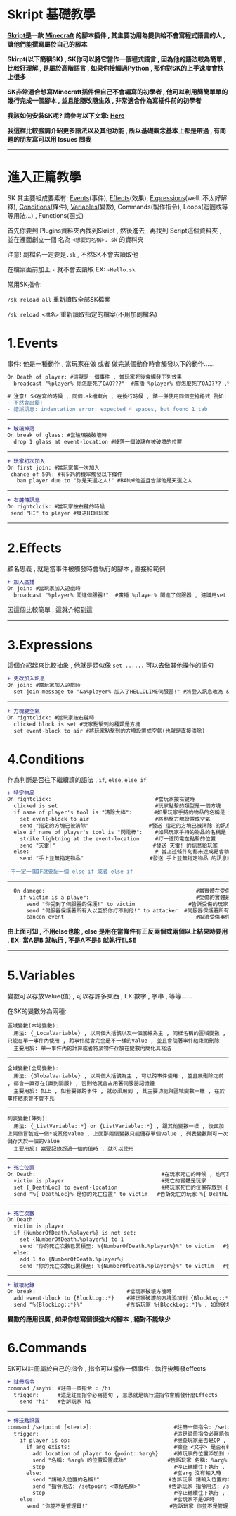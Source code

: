 # Skript 基礎教學


****<a class="link-gray" href="https://github.com/SkriptLang/Skript/releases">Skript</a>是一款 <a class="link-gray" href="https://www.minecraft.net/zh-hant/">Minecraft</a> 的腳本插件 , 其主要功用為提供給不會寫程式語言的人 , 讓他們能撰寫屬於自己的腳本****

****Skirpt(以下簡稱SK) , SK你可以將它當作一個程式語言 , 因為他的語法較為簡單 , 比較好理解 , 是屬於高階語言 , 如果你接觸過Python , 那你對SK的上手速度會快上很多****

****SK非常適合想寫Minecraft插件但自己不會編寫的初學者 , 他可以利用簡簡單單的幾行完成一個腳本 , 並且能隨改隨生效 , 非常適合作為寫插件前的初學者****

****我該如何安裝SK呢? 請參考以下文章: <a class="link-gray" href="https://forum.gamer.com.tw/C.php?bsn=18673&snA=123879">Here</a>****

****我這裡比較強調介紹更多語法以及其他功能 , 所以基礎觀念基本上都是帶過 , 有問題的朋友寫可以用 Issues 問我****

****
# 進入正篇教學

SK 其主要組成要素有: <a class="link-gray" href="https://github.com/HelloZhangf/Skript/blob/master/README.md#1events">Events</a>(事件), <a class="link-gray" href="https://github.com/HelloZhangf/Skript/blob/master/README.md#2effects">Effects</a>(效果), <a class="link-gray" href="https://github.com/HelloZhangf/Skript/blob/master/README.md#3expressions">Expressions</a>(well..不太好解釋), <a class="link-gray" href="https://github.com/HelloZhangf/Skript/blob/master/README.md#4conditions">Conditions</a>(條件), <a class="link-gray" href="https://github.com/HelloZhangf/Skript/blob/master/README.md#5Variables">Variables</a>(變數), Commands(製作指令), Loops(迴圈或等等用法...) , Functions(函式)

首先你要到 Plugins資料夾內找到Skript , 然後進去 , 再找到 Script這個資料夾 , 並在裡面創立一個 名為 ```<想要的名稱>. sk``` 的資料夾

注意! 副檔名一定要是```.sk``` , 不然SK不會去讀取他

在檔案面前加上 ```-``` 就不會去讀取 EX: ```-Hello.sk```

常用SK指令:

```/sk reload all``` 重新讀取全部SK檔案

```/sk reload <檔名>``` 重新讀取指定的檔案(不用加副檔名)

# 1.Events
  事件: 他是一種動作 , 當玩家在做 或者 做完某個動作時會觸發以下的動作......
  ```diff
  On Death of player: #這就是一個事件 , 當玩家死後會觸發下列效果
    broadcast "%player% 你怎麼死了OAO???"  #廣播 %player% 你怎麼死了OAO??? ,%player% 是一種變量 , 就是兩個%%裡面放要顯示出來的物件 ex:%now% , %name of player's tool% , %player's uuid%
  
 # 注意! SK在寫的時候 , 同個.sk檔案內 , 在換行時候 , 請一併使用同個空格格式 例如: 4個 空白建(或兩個空白鍵) = 一個tab
 - 不然會出錯!
 - 錯誤訊息: indentation error: expected 4 spaces, but found 1 tab
 
 
 ```
  ****
  ```diff
  + 玻璃掉落
  On break of glass: #當玻璃被破壞時
    drop 1 glass at event-location #掉落一個玻璃在被破壞的位置
 ```
 ****
 ```diff
 + 玩家初次加入
 On first join: #當玩家第一次加入
  chance of 50%: #有50%的機率觸發以下條件
    ban player due to "你是天選之人!" #BAN掉他並且告訴他是天選之人
 ```
 ****
 ```diff
 + 右鍵傳訊息
 On rightclcik: #當玩家按右鍵的時候
  send "HI" to player #發送HI給玩家
```
****


# 2.Effects
  顧名思義 , 就是當事件被觸發時會執行的腳本 , 直接給範例
  
  ```diff
  + 加入廣播
  On join: #當玩家加入遊戲時
    broadcast "%player% 闖進伺服器!"  #廣播 %player% 闖進了伺服器 , 建議用set join message
 ```
 因這個比較簡單 , 這就介紹到這
 ****
 
 # 3.Expressions
  這個介紹起來比較抽象 , 他就是類似像 ```set ......``` 可以去做其他操作的語句
  ```diff
  + 更改加入訊息
  On join: #當玩家加入遊戲時
    set join message to "&a%player% 加入了HELLOLIME伺服器!" #將登入訊息改為 &a%player% 加入了HELLOLIME伺服器!
  ```
  ****
  ```diff
  + 方塊變空氣
  On rightclick: #當玩家按右鍵時
    clicked block is set #玩家點擊到的種類是方塊
    set event-block to air #將玩家點擊到的方塊設置成空氣(也就是直接清除)
  ```
  
# 4.Conditions
  作為判斷是否往下繼續讀的語法 , ```if```, ```else```, ```else if```
  ```diff
  + 特定物品
  On rightclick:                                 #當玩家按右鍵時
    clicked is set                               #玩家點擊的類型是一個方塊 
    if name of player's tool is "清除大棒":       #如果玩家手持的物品的名稱是 清除大棒 , 就執行以下動作 , 如果不是 , 則讀都不讀直接跳到 else if 或 else ; 注意! 有if 後面要加上冒號 ' : '
      set event-block to air                     #將點擊方塊設置成空氣
      send "指定的方塊已被清除"                   #發送 指定的方塊已被清除 的訊息給玩家 (to player 可加可不加 , 但在特定時候要加 ,例如On damage 或 On death 的事件)
    else if name of player's tool is "閃電棒":    #如果玩家手持的物品的名稱是 閃電棒 , 就執行以下動作 , 如果不 , 則跳到 else 
      strike lightning at the event-location     #打一道閃電在點擊的位置
      send "天雷!"                               #發送 天雷! 的訊息給玩家
    else:                                        # 當上述條件句都未達成是會執行的語句
      send "手上並無指定物品"                     #發送 手上並無指定物品 的訊息給玩家
      
  -不一定一個IF就要配一個 else if 或者 else if 
```
****
```diff
  On damege:                                                #當實體在受傷的時候
    if victim is a player:                                  #受傷的實體是玩家
      send "你受到了伺服器的保護!" to victim                 #告訴受傷的玩家 你受到了伺服器的保護! 
      send "伺服器保護著所有人以至於你打不到他!" to attacker  #伺服器保護著所有人以至於你打不到他!
      cancen event                                          #取消受傷事件
```
****由上面可知 , 不用else也能 , else 是用在當條件有正反兩個或兩個以上結果時要用 , EX: 當A是B 就執行 , 不是A不是B 就執行ELSE****

****

# 5.Variables
  變數可以存放Value(值) , 可以存許多東西 , EX:數字 , 字串 , 等等......
  
  在SK的變數分為兩種:
  
  ```
  區域變數(本地變數):
    用法: {_LocalVariable} , 以兩個大括號以及一個底線為主 , 同樣名稱的區域變數 , 只能在單一事件內使用 , 跨事件就會完全是不一樣的Value , 並且會隨著事件結束而刪除
    主要用於: 單一事件內的計算或者將某物件存放在變數內簡化其寫法
  ```
****
  ```
  全域變數(全局變數):
    用法: {GlobalVariable} , 以兩個大括號為主 , 可以跨事件使用 , 並且無刪除之前 , 都會一直存在(直到關服) , 否則他就會占用著伺服器記憶體 
    主要用於: 如上 , 如若要做跨事件 , 就必須用到 , 其主要功能與區域變數一樣 , 在於事件結束會不會不見
  ```
****
  ```
  列表變數(陣列):
    用法: {_ListVariable::*} or {ListVariable::*} , 跟其他變數一樣 , 後面加上兩個冒號或一個*或其他value , 上面那兩個變數只能儲存單個value , 列表變數則可一次儲存大於一個的value
    主要用於: 當要記錄超過一個的值時 , 就可以使用
  ```
****

```diff
+ 死亡位置
On Death:                                        #在玩家死亡的時候 , 也可寫成 event-entity is player
  victim is player                               #死亡的實體是玩家
  set {_DeathLoc} to event-location              #將玩家死亡的位置存放到 {_DeathLoc}
  send "%{_DeathLoc}% 是你的死亡位置" to victim   #告訴死亡的玩家 %{_DeathLoc}% 是你的死亡位置 , %%一樣可以把變數內存在的value印出來
```
****
```diff
+ 死亡次數 
On Death:                                                              #在玩家死亡的時候 , 也可寫成 event-entity is playe
  victim is player                                                     #死亡的實體是玩家
  if {NumberOfDeath.%player%} is not set:                              #如果計算玩家死亡次數的變數未設置
    set {NumberOfDeath.%player%} to 1                                  #將計算死亡次數的變數設置為1 ,也就是玩家第一次死亡
    send "你的死亡次數已累積至: %{NumberOfDeath.%player%}%" to victim   #告訴死亡的玩家 你的死亡次數已累積至: %{NumberOfDeath.%player%}%
  else:                                                                #如果計算玩家死亡次數的變數已經設置過了
    add 1 to {NumberOfDeath.%player%}                                  #加一到計算玩家死亡的變數
    send "你的死亡次數已累積至: %{NumberOfDeath.%player%}%" to victim   #告訴死亡的玩家 你的死亡次數已累積至: %{NumberOfDeath.%player%}%
```
****
```diff
+ 破壞紀錄
On break:                             #當玩家破壞方塊時
  add event-block to {BlockLog::*}    #將玩家破壞的方塊添加到 {BlockLog::*} 此列表裡面
  send "%{BlockLog::*}%"              #告訴玩家 %{BlockLog::*}% , 如你破壞了 泥土 , 草地 , 玻璃 那將他列印出來會是 --> Dirt , Grass , Glass  
```
****變數的應用很廣 , 如果你想寫個很強大的腳本 , 絕對不能缺少****

# 6.Commands
  SK可以註冊屬於自己的指令 , 指令可以當作一個事件 , 執行後觸發effects
  ```diff
  + 註冊指令
  commnad /sayhi: #註冊一個指令 : /hi
    trigger:      #這是註冊指令必寫語句 , 意思就是執行這指令會觸發什麼Effects
      send "hi"   #告訴玩家 hi
  ```
  ****
  ```diff
  + 傳送點設置
  command /setpoint [<text>]:                          #註冊一個指令: /setpoint <可輸入文字>
    trigger:                                           #這是註冊指令必寫語句 , 意思就是執行這指令會觸發什麼Effects
      if player is op:                                 #檢查玩家是否是OP , 如果不是就跳到他對應的else (也可改成if player has permission "<你想要的權限>":)
        if arg exists:                                 #檢查 <文字> 是否有輸入 , 如果不是就跳到他對應的else 
          add location of player to {point::%arg%}     #將玩家的位置添加到 {point::*} 此列表
          send "名稱: %arg% 的位置設置成功"             #告訴玩家 名稱: %arg% 的位置設置成功 ,arg = argument , 也就是指令 /setpoint <text> 所輸入的<text> ,EX: /setpoint 家
          stop                                         #停止繼續往下執行 , 這可不能亂加 , 如果你想要執行完以上的effects之後不要往下執行才加 , 不需要則不用加
        else:                                          #當arg 沒有輸入時
          send "請輸入位置的名稱!"                      #告訴玩家 請輸入位置的名稱!
          send "指令用法: /setpoint <傳點名稱>"         #告訴玩家 指令用法: /setpoint <傳點名稱>
          stop                                         #停止繼續往下執行 , 這可不能亂加 , 如果你想要執行完以上的effects之後不要往下執行才加 , 不需要則不用加
      else:                                            #當玩家不是OP時
        send "你並不是管理員!"                          #告訴玩家 你並不是管理員!
   ```
